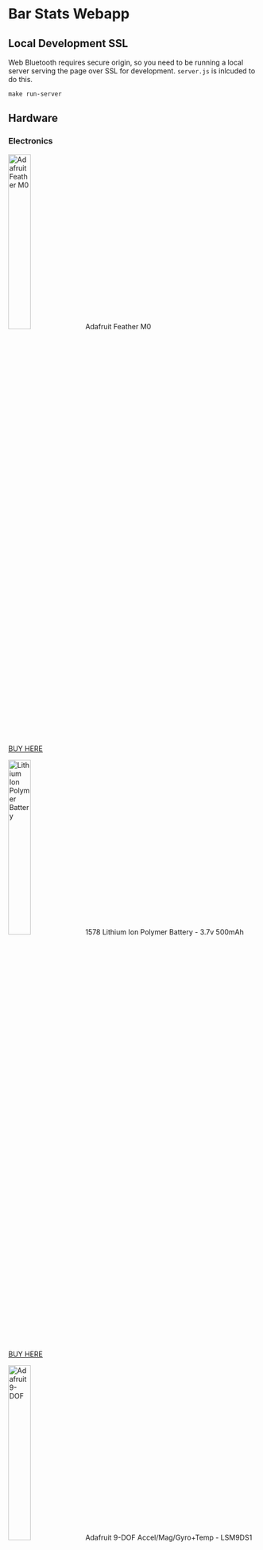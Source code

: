 # Bar Stats Webapp

## Local Development SSL
Web Bluetooth requires secure origin, so you need to be
running a local server serving the page over SSL for 
development. `server.js` is inlcuded to do this. 

`make run-server`

## Hardware

### Electronics
 <img src="https://images-na.ssl-images-amazon.com/images/I/71pdmuGB1lL._SL1200_.jpg" width="30%" height="30%" title="Adafruit Feather M0">
Adafruit Feather M0

[BUY HERE](https://www.amazon.com/Bluetooth-802-15-1-Development-Adafruit-Bluefruit/dp/B01E1RESIM/ref=sr_1_1_sspa?s=electronics&ie=UTF8&qid=1550664175&sr=1-1-spons&keywords=Adafruit+Feather+M0+bluetooth&psc=1)

 <img src="https://images-na.ssl-images-amazon.com/images/I/41Sx-MRiXaL.jpg" width="30%" height="30%" title="Lithium Ion Polymer Battery">
1578 Lithium Ion Polymer Battery - 3.7v 500mAh

[BUY HERE](https://www.amazon.com/ADAFRUIT-INDUSTRIES-1578-Lithium-Polymer/dp/B00L0W61VO/ref=sr_1_6?s=electronics&ie=UTF8&qid=1550664511&sr=1-6&keywords=Adafruit+battery)

<img src="https://images-na.ssl-images-amazon.com/images/I/61M%2BSYLOIjL.jpg" width="30%" height="30%" title="Adafruit 9-DOF">
Adafruit 9-DOF Accel/Mag/Gyro+Temp - LSM9DS1

[BUY HERE](https://www.amazon.com/Adafruit-9-DOF-Accel-Breakout-Board/dp/B06XH5Y6DC/ref=sr_1_3?s=electronics&ie=UTF8&qid=1550664665&sr=1-3&keywords=adafruit+9dof)

# Will Need Wire to make connections any wire will work :)

### Mounting

<img src="https://images-na.ssl-images-amazon.com/images/I/61FC2WZ4BIL._SL1500_.jpg" width="15%" height="15%" title="Barbell Collar">
Barbell Collar

[BUY HERE](https://www.amazon.com/Clout-Fitness-Release-Locking-Training/dp/B07J6PMXGM/ref=asc_df_B07J6PMXGM/?tag=hyprod-20&linkCode=df0&hvadid=309806240144&hvpos=1o1&hvnetw=g&hvrand=12928086070966510408&hvpone=&hvptwo=&hvqmt=&hvdev=c&hvdvcmdl=&hvlocint=&hvlocphy=9015334&hvtargid=pla-638893583461&psc=1)

<img src="https://images-na.ssl-images-amazon.com/images/I/511MHOtF7OL._SL1000_.jpg" width="30%" height="30%" title="Rubber Standoffs">
Mounting Hardware Spacer Rubber Standoffs

[BUY HERE](https://www.amazon.com/NIDICI-Anti-Vibration-Mounting-Standoffs-Controller/dp/B071WBZC9K/ref=sr_1_9?s=electronics&ie=UTF8&qid=1550665977&sr=1-9&keywords=small+standoffs)

<img src="https://images-na.ssl-images-amazon.com/images/I/41h7bvHo7cL._SL1024_.jpg" width="30%" height="30%" title="Screws">
Hard Drive Screws

[BUY HERE](https://www.amazon.com/Laptop-Drive-Screws-M3x3MM-PM3X3-0/dp/B00B1UVKSY/ref=sr_1_7?s=electronics&ie=UTF8&qid=1550666453&sr=1-7&keywords=m3+Screw+12)

### Data
- Accel (x, y, z) (m/s^2) 
- Mag (x, y, z) (gauss) 
- Gyro (x, y, z) (dps)

## Built using
- Web Bluetooth (BLE) 
- Web Storage (localStorage) extended by localForage
- Google Charts 
